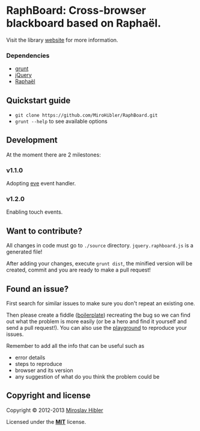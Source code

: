 # RaphBoard: Cross-browser blackboard based on Raphaël. 

Visit the library [website](http://MiroHibler.github.com/RaphBoard/) for more information.

### Dependencies
* [grunt](http://gruntjs.com/)
* [jQuery](http://jquery.com/)
* [Raphaël](https://github.com/DmitryBaranovskiy/raphael/)

## Quickstart guide

* `git clone https://github.com/MiroHibler/RaphBoard.git`
* `grunt --help` to see available options

## Development

At the moment there are 2 milestones:

### v1.1.0
Adopting [eve](https://github.com/adobe-webplatform/eve) event handler.
### v1.2.0
Enabling touch events.

## Want to contribute?

All changes in code must go to `./source` directory. `jquery.raphboard.js` is a generated file!

After adding your changes, execute `grunt dist`, the minified version will be created, commit and you are ready to make a pull request!

## Found an issue?

First search for similar issues to make sure you don't repeat an existing one.

Then please create a fiddle ([boilerplate](http://jsfiddle.net/MZwAW/)) recreating the bug so we can find out what the problem is more easily (or be a hero and find it yourself and send a pull request!). You can also use the [playground](http://MiroHibler.github.com/RaphBoard/playground.html) to reproduce your issues.

Remember to add all the info that can be useful such as

* error details
* steps to reproduce
* browser and its version
* any suggestion of what do you think the problem could be

## Copyright and license

Copyright © 2012-2013 [Miroslav Hibler](http://miro.hibler.me) 

Licensed under the [**MIT**](https://MiroHibler.github.com/RaphBoard/LICENSE.txt) license.
